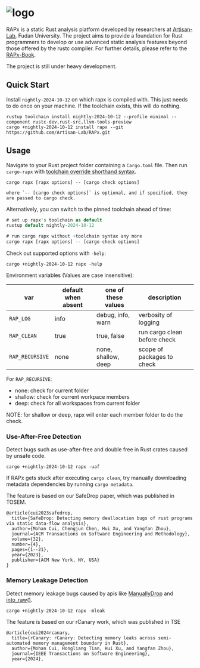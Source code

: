 # ![logo](https://github.com/Artisan-Lab/RAPx/blob/main/rapx_logo.png)
RAPx is a static Rust analysis platform developed by researchers at [Artisan-Lab](https://hxuhack.github.io), Fudan University. The project aims to provide a foundation for Rust programmers to develop or use advanced static analysis features beyond those offered by the rustc compiler. For further details, please refer to the [RAPx-Book](https://artisan-lab.github.io/RAPx-Book).

The project is still under heavy development. 

## Quick Start

Install `nightly-2024-10-12` on which rapx is compiled with. This just needs to do once on your machine. If the toolchain exists,
this will do nothing.

```shell
rustup toolchain install nightly-2024-10-12 --profile minimal --component rustc-dev,rust-src,llvm-tools-preview
cargo +nightly-2024-10-12 install rapx --git https://github.com/Artisan-Lab/RAPx.git
```

## Usage

Navigate to your Rust project folder containing a `Cargo.toml` file. Then run `cargo-rapx` with [toolchain override shorthand syntax].

[toolchain override shorthand syntax]: https://rust-lang.github.io/rustup/overrides.html#toolchain-override-shorthand

```shell
cargo rapx [rapx options] -- [cargo check options]

where `-- [cargo check options]` is optional, and if specified, they are passed to cargo check.
```

Alternatively, you can switch to the pinned toolchain ahead of time:

```rust
# set up rapx's toolchain as default
rustup default nightly-2024-10-12

# run cargo rapx without +toolchain syntax any more
cargo rapx [rapx options] -- [cargo check options]
```

Check out supported options with `-help`:

```shell
cargo +nightly-2024-10-12 rapx -help
```

Environment variables (Values are case insensitive):

| var             | default when absent | one of these values | description                  |
|-----------------|---------------------|---------------------|------------------------------|
| `RAP_LOG`       | info                | debug, info, warn   | verbosity of logging         |
| `RAP_CLEAN`     | true                | true, false         | run cargo clean before check |
| `RAP_RECURSIVE` | none                | none, shallow, deep | scope of packages to check   |

For `RAP_RECURSIVE`:
* none: check for current folder
* shallow: check for current workpace members
* deep: check for all workspaces from current folder
 
NOTE: for shallow or deep, rapx will enter each member folder to do the check.

### Use-After-Free Detection
Detect bugs such as use-after-free and double free in Rust crates caused by unsafe code.
```shell
cargo +nightly-2024-10-12 rapx -uaf
```

If RAPx gets stuck after executing `cargo clean`, try manually downloading metadata dependencies by running `cargo metadata`.

The feature is based on our SafeDrop paper, which was published in TOSEM.  
```
@article{cui2023safedrop,
  title={SafeDrop: Detecting memory deallocation bugs of rust programs via static data-flow analysis},
  author={Mohan Cui, Chengjun Chen, Hui Xu, and Yangfan Zhou},
  journal={ACM Transactions on Software Engineering and Methodology},
  volume={32},
  number={4},
  pages={1--21},
  year={2023},
  publisher={ACM New York, NY, USA}
}
```

### Memory Leakage Detection 
Detect memory leakage bugs caused by apis like [ManuallyDrop](https://doc.rust-lang.org/std/mem/struct.ManuallyDrop.html) and [into_raw()](https://doc.rust-lang.org/std/boxed/struct.Box.html#method.into_raw).

```shell
cargo +nightly-2024-10-12 rapx -mleak
```

The feature is based on our rCanary work, which was published in TSE
```
@article{cui2024rcanary,
  title={rCanary: rCanary: Detecting memory leaks across semi-automated memory management boundary in Rust},
  author={Mohan Cui, Hongliang Tian, Hui Xu, and Yangfan Zhou},
  journal={IEEE Transactions on Software Engineering},
  year={2024},

